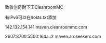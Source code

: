 致敬创奇耐下王CleanroomMC

有IPv6可以在hosts.txt添加


142.132.154.141 maven.cleanroommc.com


2607:8700:5500:16da::2 maven.arcseekers.com
